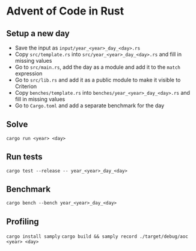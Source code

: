 # Advent of Code in Rust

## Setup a new day
- Save the input as `input/year_<year>_day_<day>.rs`
- Copy `src/template.rs` into `src/year_<year>_day_<day>.rs` and fill in missing values
- Go to `src/main.rs`, add the day as a module and add it to the `match` expression
- Go to `src/lib.rs` and add it as a public module to make it visible to Criterion
- Copy `benches/template.rs` into `benches/year_<year>_day_<day>.rs` and fill in missing values
- Go to `Cargo.toml` and add a separate benchmark for the day 

## Solve
`cargo run <year> <day>`

## Run tests
`cargo test --release -- year_<year>_day_<day>`

## Benchmark
`cargo bench --bench year_<year>_day_<day>`

## Profiling
`cargo install samply`
`cargo build && samply record ./target/debug/aoc <year> <day>`

